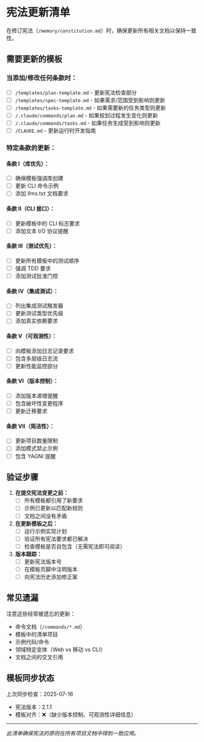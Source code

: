 # 宪法更新清单

在修订宪法（`/memory/constitution.md`）时，确保更新所有相关文档以保持一致性。

## 需要更新的模板

### 当添加/修改任何条款时：
- [ ] `/templates/plan-template.md` - 更新宪法检查部分
- [ ] `/templates/spec-template.md` - 如果需求/范围受到影响则更新
- [ ] `/templates/tasks-template.md` - 如果需要新的任务类型则更新
- [ ] `/.claude/commands/plan.md` - 如果规划过程发生变化则更新
- [ ] `/.claude/commands/tasks.md` - 如果任务生成受到影响则更新
- [ ] `/CLAUDE.md` - 更新运行时开发指南

### 特定条款的更新：

#### 条款 I（库优先）：
- [ ] 确保模板强调库创建
- [ ] 更新 CLI 命令示例
- [ ] 添加 llms.txt 文档要求

#### 条款 II（CLI 接口）：
- [ ] 更新模板中的 CLI 标志要求
- [ ] 添加文本 I/O 协议提醒

#### 条款 III（测试优先）：
- [ ] 更新所有模板中的测试顺序
- [ ] 强调 TDD 要求
- [ ] 添加测试批准门控

#### 条款 IV（集成测试）：
- [ ] 列出集成测试触发器
- [ ] 更新测试类型优先级
- [ ] 添加真实依赖要求

#### 条款 V（可观测性）：
- [ ] 向模板添加日志记录要求
- [ ] 包含多层级日志流
- [ ] 更新性能监控部分

#### 条款 VI（版本控制）：
- [ ] 添加版本递增提醒
- [ ] 包含破坏性变更程序
- [ ] 更新迁移要求

#### 条款 VII（简洁性）：
- [ ] 更新项目数量限制
- [ ] 添加模式禁止示例
- [ ] 包含 YAGNI 提醒

## 验证步骤

1. **在提交宪法变更之前：**
   - [ ] 所有模板都引用了新要求
   - [ ] 示例已更新以匹配新规则
   - [ ] 文档之间没有矛盾

2. **在更新模板之后：**
   - [ ] 运行示例实现计划
   - [ ] 验证所有宪法要求都已解决
   - [ ] 检查模板是否自包含（无需宪法即可阅读）

3. **版本跟踪：**
   - [ ] 更新宪法版本号
   - [ ] 在模板页脚中注明版本
   - [ ] 向宪法历史添加修正案

## 常见遗漏

注意这些经常被遗忘的更新：
- 命令文档（`/commands/*.md`）
- 模板中的清单项目
- 示例代码/命令
- 领域特定变体（Web vs 移动 vs CLI）
- 文档之间的交叉引用

## 模板同步状态

上次同步检查：2025-07-16
- 宪法版本：2.1.1
- 模板对齐：❌（缺少版本控制、可观测性详细信息）

---

*此清单确保宪法的原则在所有项目文档中得到一致应用。*
